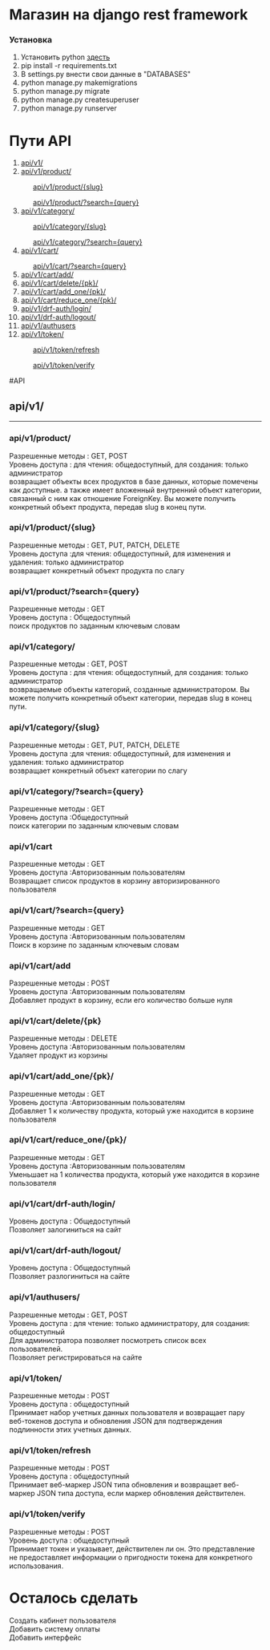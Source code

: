 # Магазин на django rest framework

<h3> Установка </h3>
<ol>
  <li>Установить python <a href=https://www.python.org/downloads/>здесть</a></li>
 <li>pip install -r requirements.txt</li>
 <li>В settings.py внести свои данные в "DATABASES" </li>
 <li>python manage.py makemigrations</li>
 <li>python manage.py migrate</li>
 <li>python manage.py createsuperuser </li>
 <li>python manage.py runserver </li>
</ol>

# Пути API
<ol>
  <li> <a href=#apiv1> api/v1/</a> </li>
  <li> <a href=#apiv1product> api/v1/product/</a> </li>
  <ol><a href=#apiv1productslug> api/v1/product/{slug}</a> </ol>
  <ol><a href=#apiv1productsearch> api/v1/product/?search={query}</a> </ol>
  <li> <a href=#apiv1category>api/v1/category/</a> </li>
  <ol><a href=#apiv1categoryslug> api/v1/category/{slug}</a> </ol>
  <ol> <a href=#apiv1categorysearch>api/v1/category/?search={query}</a> </ol>
  <li> <a href=#apiv1cart>api/v1/cart/</a> </li>
  <ol> <a href=#apiv1cartsearch>api/v1/cart/?search={query}</a> </ol>
  <li> <a href=#apiv1cartadd>api/v1/cart/add/</a> </li>
  <li> <a href=#apiv1cartdelete>api/v1/cart/delete/{pk}/</a> </li>
  <li> <a href=#apiv1cartaddone>api/v1/cart/add_one/{pk}/</a> </li>
  <li> <a href=#apiv1cartreduce>api/v1/cart/reduce_one/{pk}/</a> </li>
  <li> <a href=#apiv1login>api/v1/drf-auth/login/</a> </li>
  <li> <a href=#apiv1logout>api/v1/drf-auth/logout/</a> </li>
  <li> <a href=#apiv1authusers>api/v1/authusers</a> </li>
  <li> <a href=#apiv1token>api/v1/token/</a> </li>
  <ol> <a href=#apiv1tokenrefresh>api/v1/token/refresh</a> </ol>
  <ol> <a href=#apiv1tokenverify>api/v1/token/verify</a> </ol>
  </ol>
  
  #API
  <h2><a name=apiv1>api/v1/ </a></h2>
  <hr>
  <h3> <a name=apiv1product>api/v1/product/ </a></h3>
  Разрешенные методы : GET, POST<br>
Уровень доступа : для чтения: общедоступный, для создания: только администратор<br>
возвращает объекты всех продуктов в базе данных, которые помечены как доступные. а также имеет вложенный внутренний объект категории, связанный с ним как отношение ForeignKey.
Вы можете получить конкретный объект продукта, передав slug в конец пути.
<h3> <a name=apiv1productslug>api/v1/product/{slug} </a></h3>
 Разрешенные методы : GET, PUT, PATCH, DELETE<br>
Уровень доступа :для чтения: общедоступный, для изменения и удаления: только администратор <br>
  возвращает конкретный объект продукта по слагу
  <h3> <a name=apiv1productsearch>api/v1/product/?search={query} </a></h3>
  Разрешенные методы : GET<br>
Уровень доступа : Общедоступный<br>
поиск продуктов по заданным ключевым словам
   <h3> <a name=apiv1category>api/v1/category/ </a></h3>
  Разрешенные методы : GET, POST<br>
Уровень доступа : для чтения: общедоступный, для создания: только администратор<br>
возвращаемые объекты категорий, созданные администратором.
Вы можете получить конкретный объект категории, передав slug в конец пути.
<h3> <a name=apiv1categoryslug>api/v1/category/{slug} </a></h3>
 Разрешенные методы : GET, PUT, PATCH, DELETE<br>
Уровень доступа :для чтения: общедоступный, для изменения и удаления: только администратор <br>
  возвращает конкретный объект категории по слагу
  <h3> <a name=apiv1categorysearch>api/v1/category/?search={query} </a></h3>
 Разрешенные методы : GET<br>
Уровень доступа :Общедоступный <br>
  поиск категории по заданным ключевым словам
   <h3> <a name=apiv1cart>api/v1/cart </a></h3>
 Разрешенные методы : GET<br>
Уровень доступа :Авторизованным пользователям <br>
  Возвращает список продуктов в корзину авторизированного пользователя
   <h3> <a name=apiv1cartsearch>api/v1/cart/?search={query} </a></h3>
 Разрешенные методы : GET<br>
Уровень доступа :Авторизованным пользователям <br>
  Поиск в корзине по заданным ключевым словам
  <h3> <a name=apiv1cartadd>api/v1/cart/add </a></h3>
 Разрешенные методы : POST<br>
Уровень доступа :Авторизованным пользователям <br>
  Добавляет продукт в корзину, если его количество больше нуля
   <h3> <a name=apiv1cartdelete>api/v1/cart/delete/{pk} </a></h3>
 Разрешенные методы : DELETE<br>
Уровень доступа :Авторизованным пользователям <br>
  Удаляет продукт из корзины 
   <h3> <a name=apiv1cartaddone>api/v1/cart/add_one/{pk}/ </a></h3>
 Разрешенные методы : GET<br>
Уровень доступа :Авторизованным пользователям <br>
  Добавляет 1 к количеству продукта, который уже находится в корзине пользователя
  <h3> <a name=apiv1cartreduce>api/v1/cart/reduce_one/{pk}/ </a></h3>
 Разрешенные методы : GET<br>
Уровень доступа :Авторизованным пользователям <br>
  Уменьшает на 1 количества продукта, который уже находится в корзине пользователя
    <h3> <a name=apiv1login>api/v1/cart/drf-auth/login/ </a></h3>
Уровень доступа : Общедоступный <br>
  Позволяет залогиниться на сайт
  <h3> <a name=apiv1logout>api/v1/cart/drf-auth/logout/ </a></h3>
Уровень доступа : Общедоступный <br>
  Позволяет разлогиниться на сайте
   <h3> <a name=apiv1authusers>api/v1/authusers/ </a></h3>
 Разрешенные методы : GET, POST<br>
Уровень доступа : для чтение: только администратору, для создания: общедоступный<br>
  Для администратора позволяет посмотреть список всех пользователей. <br>
  Позволяет регистрироваться на сайте
     <h3> <a name=apiv1token>api/v1/token/ </a></h3>
 Разрешенные методы :  POST<br>
Уровень доступа : общедоступный<br>
  Принимает набор учетных данных пользователя и возвращает
пару веб-токенов доступа и обновления JSON для подтверждения подлинности этих учетных данных.
    <h3> <a name=apiv1tokenrefresh>api/v1/token/refresh </a></h3>
 Разрешенные методы :  POST<br>
Уровень доступа : общедоступный<br>
  Принимает веб-маркер JSON типа обновления и возвращает веб-
маркер JSON типа доступа, если маркер обновления действителен.
    <h3> <a name=apiv1tokenverify>api/v1/token/verify </a></h3>
 Разрешенные методы :  POST<br>
Уровень доступа : общедоступный<br>
  Принимает токен и указывает, действителен ли он. Это представление не предоставляет
информации о пригодности токена для конкретного использования.
  
  
  
 # Осталось сделать
 Создать кабинет пользователя<br>
 Добавить систему оплаты<br>
 Добавить интерфейс
